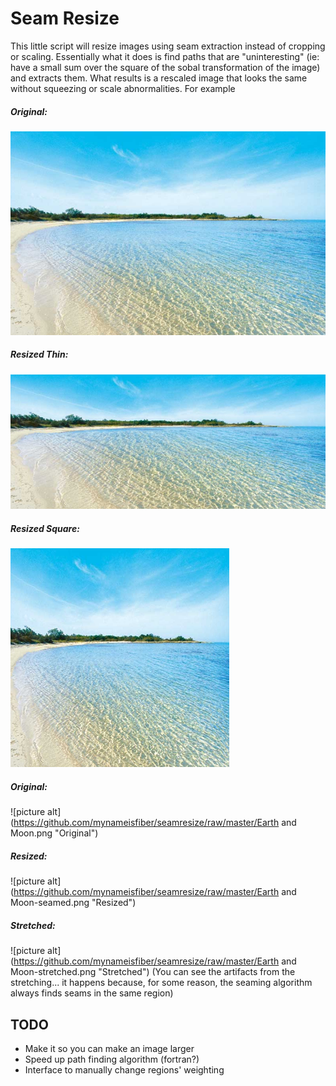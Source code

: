 # Seam Resize #

This little script will resize images using seam extraction instead of cropping or scaling.  Essentially what it does is find paths that are "uninteresting" (ie: have a small sum over the square of the sobal transformation of the image) and extracts them.  What results is a rescaled image that looks the same without squeezing or scale abnormalities.  For example

##### Original:
![picture alt](https://github.com/mynameisfiber/seamresize/raw/master/torre-guaceto-beach.png "Original")

##### Resized Thin:
![picture alt](https://github.com/mynameisfiber/seamresize/raw/master/torre-guaceto-beach-seamed1.png "Thin")

##### Resized Square:
![picture alt](https://github.com/mynameisfiber/seamresize/raw/master/torre-guaceto-beach-seamed2.png "Square")


##### Original:
![picture alt](https://github.com/mynameisfiber/seamresize/raw/master/Earth and Moon.png "Original")

##### Resized:
![picture alt](https://github.com/mynameisfiber/seamresize/raw/master/Earth and Moon-seamed.png "Resized")

##### Stretched:
![picture alt](https://github.com/mynameisfiber/seamresize/raw/master/Earth and Moon-stretched.png "Stretched")
(You can see the artifacts from the stretching... it happens because, for some reason, the seaming algorithm always finds seams in the same region)

## TODO ##

* Make it so you can make an image larger
* Speed up path finding algorithm (fortran?)
* Interface to manually change regions' weighting
